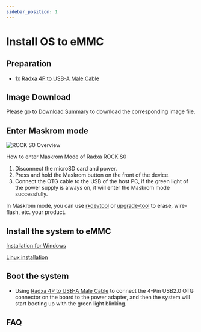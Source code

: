 ```yaml
---
sidebar_position: 1
---
```


# Install OS to eMMC

## Preparation

- 1x [Radxa 4P to USB-A Male Cable](/rockpi/rocks0/getting-started/preparation#usb-otg-cable)

## Image Download

Please go to [Download Summary](/rockpi/rocks0/getting-started/download.md) to download the corresponding image file.

## Enter Maskrom mode

![ROCK S0 Overview](/img/rockpi/s0/mark_rock_pi_s0.webp)

How to enter Maskrom Mode of Radxa ROCK S0

1. Disconnect the microSD card and power.
2. Press and hold the Maskrom button on the front of the device.
3. Connect the OTG cable to the USB of the host PC, if the green light of the power supply is always on, it will enter the Maskrom mode successfully.

In Maskrom mode, you can use [rkdevtool](../low-level-dev/rkdevtool) or [upgrade-tool](../low-level-dev/upgrade-tool) to erase, wire-flash, etc. your product.

## Install the system to eMMC

[Installation for Windows](../low-level-dev/rkdevtool)

[Linux installation](../low-level-dev/rkdeveloptool)

## Boot the system

- Using [Radxa 4P to USB-A Male Cable](/rockpi/rocks0/getting-started/preparation#usb-otg-cable) to connect the 4-Pin USB2.0 OTG connector on the board to the power adapter, and then the system will start booting up with the green light blinking.

## FAQ
